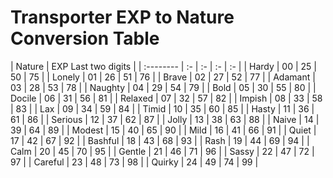 # Transporter EXP to Nature Conversion Table

| Nature    | EXP Last two digits |
| :-------- | :- | :- | :- | :- |
| Hardy		| 00 | 25 | 50 | 75 |
| Lonely	| 01 | 26 | 51 | 76 |
| Brave 	| 02 | 27 | 52 | 77 |
| Adamant 	| 03 | 28 | 53 | 78 |
| Naughty 	| 04 | 29 | 54 | 79 |
| Bold 		| 05 | 30 | 55 | 80 |
| Docile 	| 06 | 31 | 56 | 81 |
| Relaxed 	| 07 | 32 | 57 | 82 |
| Impish 	| 08 | 33 | 58 | 83 |
| Lax 		| 09 | 34 | 59 | 84 |
| Timid 	| 10 | 35 | 60 | 85 |
| Hasty 	| 11 | 36 | 61 | 86 |
| Serious 	| 12 | 37 | 62 | 87 |
| Jolly 	| 13 | 38 | 63 | 88 |
| Naive 	| 14 | 39 | 64 | 89 |
| Modest 	| 15 | 40 | 65 | 90 |
| Mild 		| 16 | 41 | 66 | 91 |
| Quiet 	| 17 | 42 | 67 | 92 |
| Bashful 	| 18 | 43 | 68 | 93 |
| Rash 		| 19 | 44 | 69 | 94 |
| Calm 		| 20 | 45 | 70 | 95 |
| Gentle 	| 21 | 46 | 71 | 96 |
| Sassy 	| 22 | 47 | 72 | 97 |
| Careful 	| 23 | 48 | 73 | 98 |
| Quirky 	| 24 | 49 | 74 | 99 |
